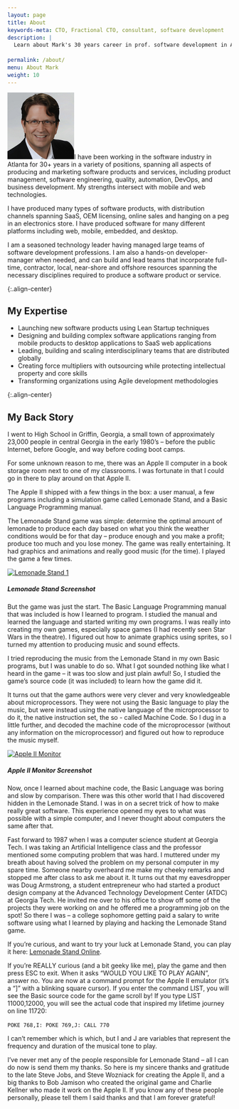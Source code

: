 ```yaml
---
layout: page
title: About
keywords-meta: CTO, Fractional CTO, consultant, software development
description: |
  Learn about Mark's 30 years career in prof. software development in Atlanta. Get a free consultation today!

permalink: /about/
menu: About Mark
weight: 10
---
```


<span class="image left"><img src="/images/mark-lummus.jpg" alt="Mark Lummus" /></span>I have been working in the software industry in Atlanta for 30+ years in a variety of positions, spanning all aspects of producing and marketing software products and services, including product management, software engineering, quality, automation, DevOps, and business development. My strengths intersect with mobile and web technologies.

I have produced many types of software products, with distribution channels spanning SaaS, OEM licensing, online sales and hanging on a peg in an electronics store. I have produced software for many different platforms including web, mobile, embedded, and desktop.

I am a seasoned technology leader having managed large teams of software development professions. I am also a hands-on developer-manager when needed, and can build and lead teams that incorporate full-time, contractor, local, near-shore and offshore resources spanning the necessary disciplines required to produce a software product or service.

{:.align-center}
## My Expertise

*  Launching new software products using Lean Startup techniques
*  Designing and building complex software applications ranging from mobile products to desktop applications to SaaS web applications
*  Leading, building and scaling interdisciplinary teams that are distributed globally
*  Creating force multipliers with outsourcing while protecting intellectual property and core skills
*  Transforming organizations using Agile development methodologies

{:.align-center}
## My Back Story


I went to High School in Griffin, Georgia, a small town of approximately 23,000 people in central Georgia in the early 1980’s – before the public Internet, before Google, and way before coding boot camps.

For some unknown reason to me, there was an Apple II computer in a book storage room next to one of my classrooms. I was fortunate in that I could go in there to play around on that Apple II.

The Apple II shipped with a few things in the box: a user manual, a few programs including a simulation game called Lemonade Stand, and a Basic Language Programming manual.

The Lemonade Stand game was simple: determine the optimal amount of lemonade to produce each day based on what you think the weather conditions would be for that day – produce enough and you make a profit; produce too much and you lose money. The game was really entertaining. It had graphics and animations and really good music (for the time).  I played the game a few times.

<div class="box alt">
    <div class="row uniform 50%">
        <div class="12u"><span class="image fit"><a title="By Self (Screenshot from AppleWin emulator) [Public domain], via Wikimedia Commons" href="https://commons.wikimedia.org/wiki/File%3ALemonade_Stand_1.png"><img width="512" alt="Lemonade Stand 1" src="https://upload.wikimedia.org/wikipedia/commons/7/71/Lemonade_Stand_1.png"/></a></span></div>
    </div>
    <h5>Lemonade Stand Screenshot</h5>
</div>
But the game was just the start. The Basic Language Programming manual that was included is how I learned to program. I studied the manual and learned the language and started writing my own programs. I was really into creating my own games, especially space games (I had recently seen Star Wars in the theatre). I figured out how to animate graphics using sprites, so I turned my attention to producing music and sound effects.

I tried reproducing the music from the Lemonade Stand in my own Basic programs, but I was unable to do so. What I got sounded nothing like what I heard in the game – it was too slow and just plain awful! So, I studied the game’s source code (it was included) to learn how the game did it.

It turns out that the game authors were very clever and very knowledgeable about microprocessors.  They were not using the Basic language to play the music, but were instead using the native language of the microprocessor to do it, the native instruction set, the so - called Machine Code. So I dug in a little further, and decoded the machine code of the microprocessor (without any information on the microprocessor) and figured out how to reproduce the music myself.  

<div class="box alt">
    <div class="row uniform 50%">
        <div class="12u"><span class="image fit">
        <a title="By Vadimr (Own work (Own screenshot)) [Public domain], via Wikimedia Commons" href="https://commons.wikimedia.org/wiki/File%3AApple_II_Monitor.png"><img width="512" alt="Apple II Monitor" src="https://upload.wikimedia.org/wikipedia/commons/4/4d/Apple_II_Monitor.png"/></a>
        </span></div>
    </div>
    <h5>Apple II Monitor Screenshot</h5>
</div>

Now, once I learned about machine code, the Basic Language was boring and slow by comparison. There was this other world that I had discovered hidden in the Lemonade Stand. I was in on a secret trick of how to make really great software. This experience opened my eyes to what was possible with a simple computer, and I never thought about computers the same after that.

Fast forward to 1987 when I was a computer science student at Georgia Tech. I was taking an Artificial Intelligence class and the professor mentioned some computing problem that was hard. I muttered under my breath about having solved the problem on my personal computer in my spare time. Someone nearby overheard me make my cheeky remarks and stopped me after class to ask me about it. It turns out that my eavesdropper was Doug Armstrong, a student entrepreneur who had started a product design company at the Advanced Technology Development Center (ATDC) at Georgia Tech. He invited me over to his office to show off some of the projects they were working on and he offered me a programming job on the spot! So there I was – a college sophomore getting paid a salary to write software using what I learned by playing and hacking the Lemonade Stand game.

If you’re curious, and want to try your luck at Lemonade Stand, you can play it here: [Lemonade Stand Online][lemonade-stand].

If you’re REALLY curious (and a bit geeky like me), play the game and then press ESC to exit.  When it asks “WOULD YOU LIKE TO PLAY AGAIN”, answer no. You are now at a command prompt for the Apple II emulator (it’s a “]” with a blinking square cursor). If you enter the command LIST, you will see the Basic source code for the game scroll by! If you type LIST 11000,12000, you will see the actual code that inspired my lifetime journey on line 11720:

`POKE 768,I: POKE 769,J: CALL 770`

I can’t remember which is which, but I and J are variables that represent the frequency and duration of the musical tone to play.

I’ve never met any of the people responsible for Lemonade Stand – all I can do now is send them my thanks. So here is my sincere thanks and gratitude to the late Steve Jobs, and Steve Wozniack for creating the Apple II, and a big thanks to Bob Jamison who created the original game and Charlie Kellner who made it work on the Apple II. If you know any of these people personally, please tell them I said thanks and that I am forever grateful!

[lemonade-stand]: https://archive.org/details/Lemonade_Stand_1979_Apple/ "Lemonade Stand"
